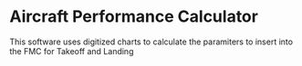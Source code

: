 # Aircraft Performance Calculator

This software uses digitized charts to calculate the paramiters to insert into the FMC for Takeoff and Landing
